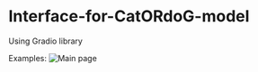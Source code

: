 # Interface-for-CatORdoG-model
Using Gradio library

Examples:
![Main page]([https://storage.yandexcloud.net/bucket-picture/example%20cat.png])
